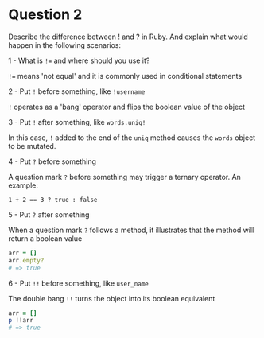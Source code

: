 # Question 2

Describe the difference between ! and ? in Ruby. And explain what would happen in the following scenarios:

1 - What is `!=` and where should you use it?

  `!=` means 'not equal' and it is commonly used in conditional statements

2 - Put `!` before something, like `!username`

  `!` operates as a 'bang' operator and flips the boolean value of the object

3 - Put `!` after something, like `words.uniq!`

  In this case, `!` added to the end of the `uniq` method causes the `words` object
  to be mutated.

4 - Put `?` before something

  A question mark `?` before something may trigger a ternary operator.  An example:
    
  `1 + 2 == 3 ? true : false`

5 - Put `?` after something

  When a question mark `?` follows a method, it illustrates that the method will
  return a boolean value

  ```Ruby
  arr = []
  arr.empty?
  # => true
  ```

6 - Put `!!` before something, like `user_name`

  The double bang `!!` turns the object into its boolean equivalent

  ```Ruby
  arr = []
  p !!arr
  # => true
  ```
  